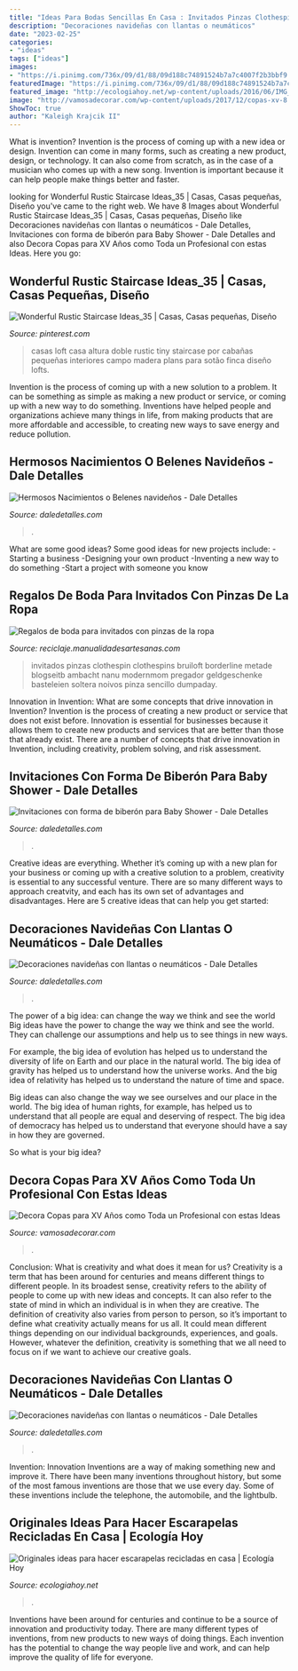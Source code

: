 ```yaml
---
title: "Ideas Para Bodas Sencillas En Casa : Invitados Pinzas Clothespin Clothespins Bruiloft Borderline Metade Blogseitb Ambacht Nanu Modernmom Pregador Geldgeschenke Basteleien Soltera Noivos Pinza Sencillo Dumpaday"
description: "Decoraciones navideñas con llantas o neumáticos"
date: "2023-02-25"
categories:
- "ideas"
tags: ["ideas"]
images:
- "https://i.pinimg.com/736x/09/d1/88/09d188c74891524b7a7c4007f2b3bbf9.jpg"
featuredImage: "https://i.pinimg.com/736x/09/d1/88/09d188c74891524b7a7c4007f2b3bbf9.jpg"
featured_image: "http://ecologiahoy.net/wp-content/uploads/2016/06/IMG_1466.jpg"
image: "http://vamosadecorar.com/wp-content/uploads/2017/12/copas-xv-8.jpg"
ShowToc: true
author: "Kaleigh Krajcik II"
---
```



What is invention?
Invention is the process of coming up with a new idea or design. Invention can come in many forms, such as creating a new product, design, or technology. It can also come from scratch, as in the case of a musician who comes up with a new song. Invention is important because it can help people make things better and faster.

	

		
looking for Wonderful Rustic Staircase Ideas_35 | Casas, Casas pequeñas, Diseño you've came to the right web. We have 8 Images about Wonderful Rustic Staircase Ideas_35 | Casas, Casas pequeñas, Diseño like Decoraciones navideñas con llantas o neumáticos - Dale Detalles, Invitaciones con forma de biberón para Baby Shower - Dale Detalles and also Decora Copas para XV Años como Toda un Profesional con estas Ideas. Here you go:
		
    
## Wonderful Rustic Staircase Ideas_35 | Casas, Casas Pequeñas, Diseño

<img loading=lazy src="https://i.pinimg.com/736x/09/d1/88/09d188c74891524b7a7c4007f2b3bbf9.jpg" onerror="this.onerror=null;this.src='https://tse1.mm.bing.net/th?id=OIP.aSqPe8ah_pyre6gdQ9es1QHaLG&amp;pid=15.1';" alt="Wonderful Rustic Staircase Ideas_35 | Casas, Casas pequeñas, Diseño">

_Source: pinterest.com_

>casas loft casa altura doble rustic tiny staircase por cabañas pequeñas interiores campo madera plans para sotão finca diseño lofts. 

	

Invention is the process of coming up with a new solution to a problem. It can be something as simple as making a new product or service, or coming up with a new way to do something. Inventions have helped people and organizations achieve many things in life, from making products that are more affordable and accessible, to creating new ways to save energy and reduce pollution.

    
## Hermosos Nacimientos O Belenes Navideños - Dale Detalles

<img loading=lazy src="https://i0.wp.com/www.daledetalles.com/wp-content/uploads/2016/12/nacimiento13.jpg" onerror="this.onerror=null;this.src='https://tse1.mm.bing.net/th?id=OIP.HarBAC23vYFPhjounasNNgHaFj&amp;pid=15.1';" alt="Hermosos Nacimientos o Belenes navideños - Dale Detalles">

_Source: daledetalles.com_

>. 

	

What are some good ideas?
Some good ideas for new projects include: 
-Starting a business 
-Designing your own product 
-Inventing a new way to do something 
-Start a project with someone you know

    
## Regalos De Boda Para Invitados Con Pinzas De La Ropa

<img loading=lazy src="https://www.manualidadesartesanas.com/wp-content/uploads/2014/07/regalos-de-boda-para-invitados.jpg" onerror="this.onerror=null;this.src='https://tse2.mm.bing.net/th?id=OIP.8BL19oMhgFOdzDqpB26pgQHaIn&amp;pid=15.1';" alt="Regalos de boda para invitados con pinzas de la ropa">

_Source: reciclaje.manualidadesartesanas.com_

>invitados pinzas clothespin clothespins bruiloft borderline metade blogseitb ambacht nanu modernmom pregador geldgeschenke basteleien soltera noivos pinza sencillo dumpaday. 

	

Innovation in Invention: What are some concepts that drive innovation in Invention?
Invention is the process of creating a new product or service that does not exist before. Innovation is essential for businesses because it allows them to create new products and services that are better than those that already exist. There are a number of concepts that drive innovation in Invention, including creativity, problem solving, and risk assessment.

    
## Invitaciones Con Forma De Biberón Para Baby Shower - Dale Detalles

<img loading=lazy src="https://i1.wp.com/www.daledetalles.com/wp-content/uploads/2017/09/invitacion-para-baby-shower8.jpg?resize=500%2C595" onerror="this.onerror=null;this.src='https://tse2.mm.bing.net/th?id=OIP.I_xJ5WtwV5STTGM6VkQEOAHaI0&amp;pid=15.1';" alt="Invitaciones con forma de biberón para Baby Shower - Dale Detalles">

_Source: daledetalles.com_

>. 

	

Creative ideas are everything. Whether it’s coming up with a new plan for your business or coming up with a creative solution to a problem, creativity is essential to any successful venture. There are so many different ways to approach creatvity, and each has its own set of advantages and disadvantages. Here are 5 creative ideas that can help you get started: 

    
## Decoraciones Navideñas Con Llantas O Neumáticos - Dale Detalles

<img loading=lazy src="https://i1.wp.com/www.daledetalles.com/wp-content/uploads/2016/12/navidad-con-llantas4.jpg?resize=608%2C811" onerror="this.onerror=null;this.src='https://tse4.mm.bing.net/th?id=OIP.Hjxy0lHAqbHmhHc8L14tqAHaJ4&amp;pid=15.1';" alt="Decoraciones navideñas con llantas o neumáticos - Dale Detalles">

_Source: daledetalles.com_

>. 

	

The power of a big idea: can change the way we think and see the world
Big ideas have the power to change the way we think and see the world. They can challenge our assumptions and help us to see things in new ways.


For example, the big idea of evolution has helped us to understand the diversity of life on Earth and our place in the natural world. The big idea of gravity has helped us to understand how the universe works. And the big idea of relativity has helped us to understand the nature of time and space.



Big ideas can also change the way we see ourselves and our place in the world. The big idea of human rights, for example, has helped us to understand that all people are equal and deserving of respect. The big idea of democracy has helped us to understand that everyone should have a say in how they are governed.



So what is your big idea?

    
## Decora Copas Para XV Años Como Toda Un Profesional Con Estas Ideas

<img loading=lazy src="http://vamosadecorar.com/wp-content/uploads/2017/12/copas-xv-8.jpg" onerror="this.onerror=null;this.src='https://tse1.mm.bing.net/th?id=OIP.fkvH0GfnkB377I9JNip0lgAAAA&amp;pid=15.1';" alt="Decora Copas para XV Años como Toda un Profesional con estas Ideas">

_Source: vamosadecorar.com_

>. 

	

Conclusion: What is creativity and what does it mean for us?
Creativity is a term that has been around for centuries and means different things to different people. In its broadest sense, creativity refers to the ability of people to come up with new ideas and concepts. It can also refer to the state of mind in which an individual is in when they are creative. The definition of creativity also varies from person to person, so it’s important to define what creativity actually means for us all. It could mean different things depending on our individual backgrounds, experiences, and goals. However, whatever the definition, creativity is something that we all need to focus on if we want to achieve our creative goals.

    
## Decoraciones Navideñas Con Llantas O Neumáticos - Dale Detalles

<img loading=lazy src="https://i2.wp.com/www.daledetalles.com/wp-content/uploads/2016/12/navidad-con-llantas5.jpg" onerror="this.onerror=null;this.src='https://tse2.mm.bing.net/th?id=OIP.36XJ7RiFPc7I4AjMCOjx3QHaJ4&amp;pid=15.1';" alt="Decoraciones navideñas con llantas o neumáticos - Dale Detalles">

_Source: daledetalles.com_

>. 

	

Invention: Innovation
Inventions are a way of making something new and improve it. There have been many inventions throughout history, but some of the most famous inventions are those that we use every day. Some of these inventions include the telephone, the automobile, and the lightbulb.

    
## Originales Ideas Para Hacer Escarapelas Recicladas En Casa | Ecología Hoy

<img loading=lazy src="http://ecologiahoy.net/wp-content/uploads/2016/06/IMG_1466.jpg" onerror="this.onerror=null;this.src='https://tse4.mm.bing.net/th?id=OIP.kvGIMuGPAh9UuOkfSZy9xgHaJ3&amp;pid=15.1';" alt="Originales ideas para hacer escarapelas recicladas en casa | Ecología Hoy">

_Source: ecologiahoy.net_

>. 

	

Inventions have been around for centuries and continue to be a source of innovation and productivity today. There are many different types of inventions, from new products to new ways of doing things. Each invention has the potential to change the way people live and work, and can help improve the quality of life for everyone.

